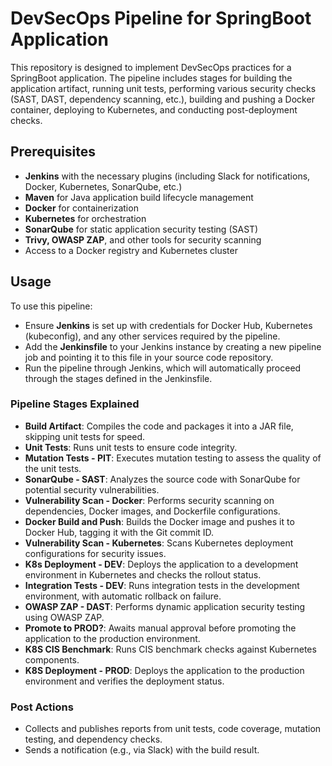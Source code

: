 # DevSecOps Pipeline for SpringBoot Application
This repository is designed to implement DevSecOps practices for a SpringBoot application. The pipeline includes stages for building the application artifact, running unit tests, performing various security checks (SAST, DAST, dependency scanning, etc.), building and pushing a Docker container, deploying to Kubernetes, and conducting post-deployment checks.

## Prerequisites
* **Jenkins** with the necessary plugins (including Slack for notifications, Docker, Kubernetes, SonarQube, etc.)
* **Maven** for Java application build lifecycle management
* **Docker** for containerization
* **Kubernetes** for orchestration
* **SonarQube** for static application security testing (SAST)
* **Trivy, OWASP ZAP**, and other tools for security scanning
* Access to a Docker registry and Kubernetes cluster
## Usage
To use this pipeline:

* Ensure **Jenkins** is set up with credentials for Docker Hub, Kubernetes (kubeconfig), and any other services required by the pipeline.
* Add the **Jenkinsfile** to your Jenkins instance by creating a new pipeline job and pointing it to this file in your source code repository.
* Run the pipeline through Jenkins, which will automatically proceed through the stages defined in the Jenkinsfile.
### Pipeline Stages Explained
* **Build Artifact**: Compiles the code and packages it into a JAR file, skipping unit tests for speed.
* **Unit Tests**: Runs unit tests to ensure code integrity.
* **Mutation Tests - PIT**: Executes mutation testing to assess the quality of the unit tests.
* **SonarQube - SAST**: Analyzes the source code with SonarQube for potential security vulnerabilities.
* **Vulnerability Scan - Docker**: Performs security scanning on dependencies, Docker images, and Dockerfile configurations.
* **Docker Build and Push**: Builds the Docker image and pushes it to Docker Hub, tagging it with the Git commit ID.
* **Vulnerability Scan - Kubernetes**: Scans Kubernetes deployment configurations for security issues.
* **K8s Deployment - DEV**: Deploys the application to a development environment in Kubernetes and checks the rollout status.
* **Integration Tests - DEV**: Runs integration tests in the development environment, with automatic rollback on failure.
* **OWASP ZAP - DAST**: Performs dynamic application security testing using OWASP ZAP.
* **Promote to PROD?**: Awaits manual approval before promoting the application to the production environment.
* **K8S CIS Benchmark**: Runs CIS benchmark checks against Kubernetes components.
* **K8S Deployment - PROD**: Deploys the application to the production environment and verifies the deployment status.
### Post Actions
* Collects and publishes reports from unit tests, code coverage, mutation testing, and dependency checks.
* Sends a notification (e.g., via Slack) with the build result.
